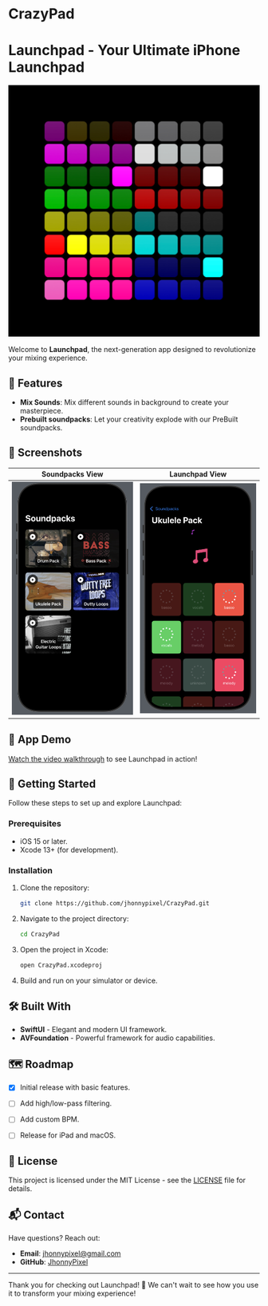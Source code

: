 # CrazyPad

# Launchpad - Your Ultimate iPhone Launchpad

![Launchpad Logo](logo.png)

Welcome to **Launchpad**, the next-generation app designed to revolutionize your mixing experience.

## 🚀 Features

- **Mix Sounds**: Mix different sounds in background to create your masterpiece.
- **Prebuilt soundpacks**: Let your creativity explode with our PreBuilt soundpacks.

## 📸 Screenshots

| Soundpacks View        | Launchpad View        |
|----------------------------|-----------------------------|
| ![Screenshot 1](soundpacks_view.png) | ![Screenshot 2](launchpad_view.png) |

## 🎨 App Demo

[Watch the video walkthrough](https://example.com) to see Launchpad in action!

## 📖 Getting Started

Follow these steps to set up and explore Launchpad:

### Prerequisites

- iOS 15 or later.
- Xcode 13+ (for development).

### Installation

1. Clone the repository:
   ```bash
   git clone https://github.com/jhonnypixel/CrazyPad.git
   ```
2. Navigate to the project directory:
   ```bash
   cd CrazyPad
   ```
3. Open the project in Xcode:
   ```bash
   open CrazyPad.xcodeproj
   ```
4. Build and run on your simulator or device.


## 🛠️ Built With

- **SwiftUI** - Elegant and modern UI framework.
- **AVFoundation** - Powerful framework for audio capabilities.

## 🗺️ Roadmap

- [x] Initial release with basic features.
- [ ] Add high/low-pass filtering.
- [ ] Add custom BPM.
- [ ] Release for iPad and macOS.


## 📝 License

This project is licensed under the MIT License - see the [LICENSE](LICENSE) file for details.

## 📬 Contact

Have questions? Reach out:

- **Email**: [jhonnypixel@gmail.com](mailto:jhonnypixel@gmail.com)
- **GitHub**: [JhonnyPixel](https://github.com/jhonnypixel)

---

Thank you for checking out Launchpad! 🚀 We can't wait to see how you use it to transform your mixing experience!

